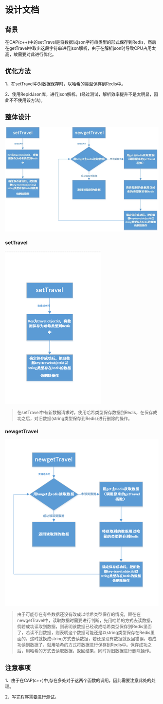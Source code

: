 # 设计文档
## 背景
在CAP(c++)中的setTravel是将数据以json字符串类型的形式保存到Redis，然后在getTravel中取出这段字符串进行json解析，由于在解析json时导致CPU占用太高，故需要对此进行优化。
## 优化方法
1、在setTravel中对数据保存时，以哈希的类型保存到Redis中。

2、使用RepidJson库，进行json解析。(经过测试，解析效率提升不是太明显，因此不不使用该方法)。
## 整体设计
![](1.jpg)

### setTravel

![](2.PNG)


>在setTravel中有新数据请求时，使用哈希类型保存数据到Redis，在保存成功之后，对旧数据(string类型保存到Redis)进行删除的操作。
### newgetTravel

![](3.PNG)

>由于可能存在有些数据还没有改成以哈希类型保存的情况，顾在在newgetTravel中，读取数据时需要进行判断，先用哈希的方式去读数据，倘若成功读取到数据，则表明该数据已经改成哈希类型保存到Redis里面了，若读不到数据，则表明这个数据可能还是以string类型保存在Redis里面的，这时就换成string方式去读数据，若还是没有数据就返回错误，若成功读到数据了，就用哈希的方式将数据进行保存到Redis中。保存成功之后，用哈希的方式去读取数据，返回结果，同时对旧数据进行删除操作。

## 注意事项
1、由于在CAP(c++)中,存在多处对于这两个函数的调用，因此需要注意此处的处理。

2、写完程序需要进行测试。
